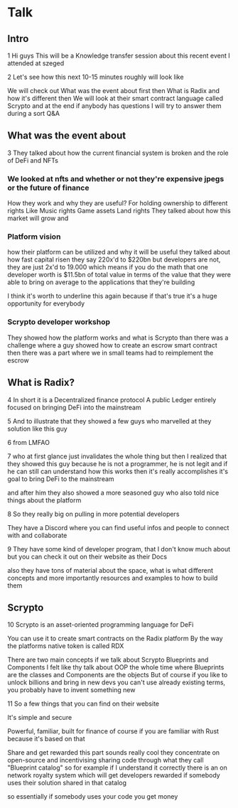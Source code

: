 # Talk

## Intro

1
Hi guys
This will be a Knowledge transfer session
about this recent event I attended at szeged

2
Let's see how this next 10-15 minutes roughly will look like

We will check out
What was the event about first
then
What is Radix and how it's different
then
We will look at their smart contract language called Scrypto
and at the end if anybody has questions I will try to answer them
during a sort Q&A



## What was the event about

3
They talked about how the current financial system is broken
and the role of DeFi and NFTs

### We looked at nfts and whether or not they're expensive jpegs or the future of finance

How they work and why they are useful?
For holding ownership to different rights
Like
Music rights
Game assets
Land rights
They talked about how this market will grow
and

### Platform vision

how their platform can be utilized and why it will be useful
they talked about how fast capital risen
they say 220x'd to $220bn
but
developers are not, they are just 2x'd to 19.000
which means if you do the math
that one developer worth is $11.5bn of total value
in terms of the value that they were able to bring on average
to the applications that they're building

I think it's worth to underline this again
because if that's true
it's a huge opportunity for everybody

### Scrypto developer workshop

They showed how the platform works and what is Scrypto
than there was a challenge where a guy showed how to create an escrow smart contract
then there was a part where we in small teams had to reimplement the escrow



## What is Radix?

4
In short it is a Decentralized finance protocol
A public Ledger entirely focused on bringing DeFi into the mainstream

5
And to illustrate that they showed a few guys who marvelled at they solution
like this guy

6
from LMFAO

7
who at first glance just invalidates the whole thing
but then I realized that they showed this guy because
he is not a programmer, he is not legit
and if he can still can understand how this works
then it's really accomplishes it's goal to bring DeFi to the mainstream

and after him they also showed a more seasoned guy who also
told nice things about the platform

8
So they really big on pulling in more potential developers

They have a Discord
where you can find useful infos and
people to connect with and collaborate

9
They have some kind of developer program, that I don't know much about
but you can check it out on their website
as their Docs

also
they have tons of material about the space, what is what
different concepts
and more importantly resources and examples to how to build them



## Scrypto

10
Scrypto is an asset-oriented programming language for DeFi

You can use it to create smart contracts on the Radix platform
By the way
the platforms native token is called RDX

There are two main concepts if we talk about Scrypto
Blueprints and Components
I felt like thy talk about OOP the whole time
where Blueprints are the classes
and
Components are the objects
But of course if you like to unlock billions and bring in new devs you
can't use already existing terms, you probably have to invent something new

11
So a few things that you can find on their website

It's simple and secure

Powerful, familiar, built for finance
of course if you are familiar with Rust
because it's based on that

Share and get rewarded
this part sounds really cool
they concentrate on open-source
and incentivising sharing code
through what they call "Blueprint catalog"
so for example if I understand it correctly
there is an on network royalty system
which will get developers rewarded
if somebody uses their solution shared in that catalog

so essentially if somebody uses your code you get money
